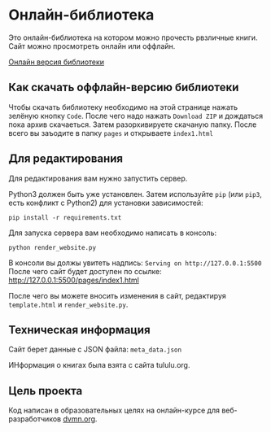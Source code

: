 # Онлайн-библиотека

Это онлайн-библиотека на котором можно прочесть рвзличные книги. Сайт можно просмотреть онлайн или оффлайн.

[Онлайн версия библиотеки](https://kostia6411.github.io/Making_online_library_3/pages/index1.html)

## Как скачать оффлайн-версию библиотеки

Чтобы скачать библиотеку необходимо на этой странице нажать зелёную кнопку `Code`. После чего надо нажать `Download ZIP` и дождаться пока архив скачаеться. Затем разорхивируете скачаную папку. После всего вы заъодите в папку `pages` и открываете `index1.html`

## Для редактирования

Для редактирования вам нужно запустить сервер.

Python3 должен быть уже установлен. Затем используйте `pip` (или `pip3`, есть конфликт с Python2) для установки зависимостей:

```
pip install -r requirements.txt
```

Для запуска сервера вам необходимо написать в консоль:

```
python render_website.py
```
В консоли вы должы увитеть надпись: `Serving on http://127.0.0.1:5500`
После чего сайт будет доступен по ссылке: http://127.0.0.1:5500/pages/index1.html

После чего вы можете вносить изменения в сайт, редактируя `template.html` и `render_website.py`.

## Техническая информация

Сайт берет данные с JSON файла: `meta_data.json`

ИНформация о книгах была взята с сайта tululu.org.

## Цель проекта

Код написан в образовательных целях на онлайн-курсе для веб-разработчиков [dvmn.org](https://dvmn.org/).
